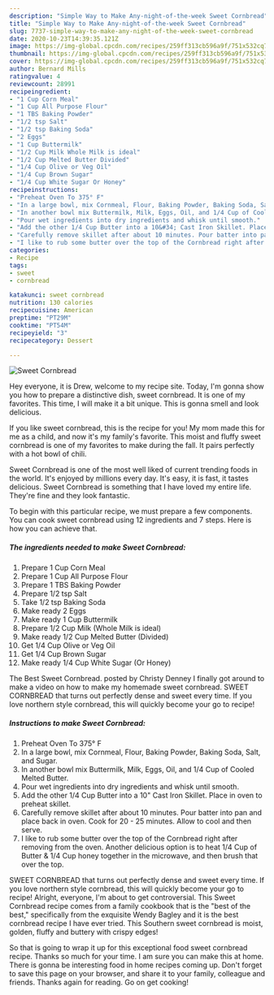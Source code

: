 ```yaml
---
description: "Simple Way to Make Any-night-of-the-week Sweet Cornbread"
title: "Simple Way to Make Any-night-of-the-week Sweet Cornbread"
slug: 7737-simple-way-to-make-any-night-of-the-week-sweet-cornbread
date: 2020-10-23T14:39:35.121Z
image: https://img-global.cpcdn.com/recipes/259ff313cb596a9f/751x532cq70/sweet-cornbread-recipe-main-photo.jpg
thumbnail: https://img-global.cpcdn.com/recipes/259ff313cb596a9f/751x532cq70/sweet-cornbread-recipe-main-photo.jpg
cover: https://img-global.cpcdn.com/recipes/259ff313cb596a9f/751x532cq70/sweet-cornbread-recipe-main-photo.jpg
author: Bernard Mills
ratingvalue: 4
reviewcount: 28991
recipeingredient:
- "1 Cup Corn Meal"
- "1 Cup All Purpose Flour"
- "1 TBS Baking Powder"
- "1/2 tsp Salt"
- "1/2 tsp Baking Soda"
- "2 Eggs"
- "1 Cup Buttermilk"
- "1/2 Cup Milk Whole Milk is ideal"
- "1/2 Cup Melted Butter Divided"
- "1/4 Cup Olive or Veg Oil"
- "1/4 Cup Brown Sugar"
- "1/4 Cup White Sugar Or Honey"
recipeinstructions:
- "Preheat Oven To 375° F"
- "In a large bowl, mix Cornmeal, Flour, Baking Powder, Baking Soda, Salt, and Sugar."
- "In another bowl mix Buttermilk, Milk, Eggs, Oil, and 1/4 Cup of Cooled Melted Butter."
- "Pour wet ingredients into dry ingredients and whisk until smooth."
- "Add the other 1/4 Cup Butter into a 10&#34; Cast Iron Skillet. Place in oven to preheat skillet."
- "Carefully remove skillet after about 10 minutes. Pour batter into pan and place back in oven. Cook for 20 - 25 minutes. Allow to cool and then serve."
- "I like to rub some butter over the top of the Cornbread right after removing from the oven. Another delicious option is to heat 1/4 Cup of Butter &amp; 1/4 Cup honey together in the microwave, and then brush that over the top."
categories:
- Recipe
tags:
- sweet
- cornbread

katakunci: sweet cornbread 
nutrition: 130 calories
recipecuisine: American
preptime: "PT29M"
cooktime: "PT54M"
recipeyield: "3"
recipecategory: Dessert

---
```



![Sweet Cornbread](https://img-global.cpcdn.com/recipes/259ff313cb596a9f/751x532cq70/sweet-cornbread-recipe-main-photo.jpg)

Hey everyone, it is Drew, welcome to my recipe site. Today, I'm gonna show you how to prepare a distinctive dish, sweet cornbread. It is one of my favorites. This time, I will make it a bit unique. This is gonna smell and look delicious.

If you like sweet cornbread, this is the recipe for you! My mom made this for me as a child, and now it&#39;s my family&#39;s favorite. This moist and fluffy sweet cornbread is one of my favorites to make during the fall. It pairs perfectly with a hot bowl of chili.

Sweet Cornbread is one of the most well liked of current trending foods in the world. It's enjoyed by millions every day. It's easy, it is fast, it tastes delicious. Sweet Cornbread is something that I have loved my entire life. They're fine and they look fantastic.


To begin with this particular recipe, we must prepare a few components. You can cook sweet cornbread using 12 ingredients and 7 steps. Here is how you can achieve that.

<!--inarticleads1-->

##### The ingredients needed to make Sweet Cornbread:

1. Prepare 1 Cup Corn Meal
1. Prepare 1 Cup All Purpose Flour
1. Prepare 1 TBS Baking Powder
1. Prepare 1/2 tsp Salt
1. Take 1/2 tsp Baking Soda
1. Make ready 2 Eggs
1. Make ready 1 Cup Buttermilk
1. Prepare 1/2 Cup Milk (Whole Milk is ideal)
1. Make ready 1/2 Cup Melted Butter (Divided)
1. Get 1/4 Cup Olive or Veg Oil
1. Get 1/4 Cup Brown Sugar
1. Make ready 1/4 Cup White Sugar (Or Honey)


The Best Sweet Cornbread. posted by Christy Denney I finally got around to make a video on how to make my homemade sweet cornbread. SWEET CORNBREAD that turns out perfectly dense and sweet every time. If you love northern style cornbread, this will quickly become your go to recipe! 

<!--inarticleads2-->

##### Instructions to make Sweet Cornbread:

1. Preheat Oven To 375° F
1. In a large bowl, mix Cornmeal, Flour, Baking Powder, Baking Soda, Salt, and Sugar.
1. In another bowl mix Buttermilk, Milk, Eggs, Oil, and 1/4 Cup of Cooled Melted Butter.
1. Pour wet ingredients into dry ingredients and whisk until smooth.
1. Add the other 1/4 Cup Butter into a 10&#34; Cast Iron Skillet. Place in oven to preheat skillet.
1. Carefully remove skillet after about 10 minutes. Pour batter into pan and place back in oven. Cook for 20 - 25 minutes. Allow to cool and then serve.
1. I like to rub some butter over the top of the Cornbread right after removing from the oven. Another delicious option is to heat 1/4 Cup of Butter &amp; 1/4 Cup honey together in the microwave, and then brush that over the top.


SWEET CORNBREAD that turns out perfectly dense and sweet every time. If you love northern style cornbread, this will quickly become your go to recipe! Alright, everyone, I&#39;m about to get controversial. This Sweet Cornbread recipe comes from a family cookbook that is the &#34;best of the best,&#34; specifically from the exquisite Wendy Bagley and it is the best cornbread recipe I have ever tried. This Southern sweet cornbread is moist, golden, fluffy and buttery with crispy edges! 

So that is going to wrap it up for this exceptional food sweet cornbread recipe. Thanks so much for your time. I am sure you can make this at home. There is gonna be interesting food in home recipes coming up. Don't forget to save this page on your browser, and share it to your family, colleague and friends. Thanks again for reading. Go on get cooking!
